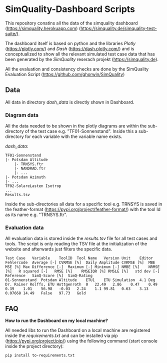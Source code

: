 # SimQuality-Dashboard Scripts

This repository conatins all the data of the simquality dashboard (https://simquality.herokuapp.com) (https://simquality.de/simquality-test-suite/).

The dashboard itself is based on python and the libraries _Plotly_ (https://plotly.com/) and _Dash_ (https://dash.plotly.com/) and is conceptualized to show
all the relevant simulated test case data that has been generated by the _SimQuality_ reserach projekt (https://simquality.de).

All the evaluation and consistency checks are done by the SimQuality Evaluation Script (https://github.com/ghorwin/SimQuality)

## Data ## 

All data in directory _dash_data_ is directly shown in Dashboard.

### Diagram data ###

All the data needed to be shown in the plotly diagrams are within the sub-directory of the test case e.g. "TF01-Sonnenstand". Inside this a sub-directory for each variable with the variable name exists. 

_dash_data_:
```
TF01-Sonnenstand
|- Potsdam Altitude
    |- TRNSYS.ftr
    |- NANDRAD.ftr
    |- ...
|- Potsdam Azimuth
|- ...
TF02-SolareLasten Isotrop
...
Results.tsv
```

Inside the sub-directories all data for a specific tool e.g. TRNSYS is saved in the feather-format (https://pypi.org/project/feather-format/) with the tool Id as its name e.g. "TRNSYS.ftr".

### Evaluation data ###

All evaluation data is stored inside the _results.tsv_ file for all test cases and tools. The script is only reading the TSV file at the initialization of the website and afterwards just filters the specific data.

```
Test Case	Variable	ToolID	Tool Name	Version	Unit	Editor	Fehlercode	Average [-]	CVRMSE [%]	Daily Amplitude CVRMSE [%]	MBE	MSE [%]	Max Difference [-]	Maximum [-]	Minimum [-]	NMBE [%]	NRMSE [%]	R squared [-]	RMSE [%]	RMSEIQR [%]	RMSLE [%]	std dev [-]	Reference	SimQ-Score [%]	SimQ-Rating
01-Sonnenstand	Potsdam Altitude	ETU1	ETU Simulation	4.1	Deg	Dr. Rainer Rolffs, ETU Hottgenroth	0	22.49	2.86	0.47	0.49	0.39	1.01	56.98	-0.03	2.24	1.1	99.81	0.63	3.13	0.07668	14.49	False	97.73	Gold
```

## FAQ ##

**How to run the Dashboard on my local machine?**

All needed libs to run the Dashboard on a local machine are registered inside the _requirements.txt_ and can be installed via pip (https://pypi.org/project/pip/) using the following command (start console inside the project directory):

`pip install to-requirements.txt`
